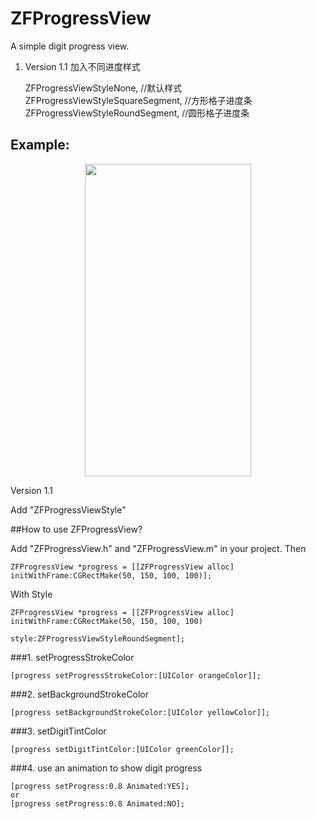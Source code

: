 # ZFProgressView
A simple digit progress view.
1. Version 1.1  加入不同进度样式

    ZFProgressViewStyleNone, //默认样式
    ZFProgressViewStyleSquareSegment, //方形格子进度条
    ZFProgressViewStyleRoundSegment, //圆形格子进度条

## Example:

<p align="center" >
<img src="https://github.com/WZF-Fei/ZFProgressView/blob/master/ZFProgressViewExampleTests/ZFProgressView.gif" width="266" height="500"/>
</p>

Version 1.1

Add "ZFProgressViewStyle"

##How to use ZFProgressView?

Add "ZFProgressView.h" and "ZFProgressView.m" in your project.
Then



```obj-c
ZFProgressView *progress = [[ZFProgressView alloc] initWithFrame:CGRectMake(50, 150, 100, 100)];
```
With Style

```obj-c
ZFProgressView *progress = [[ZFProgressView alloc] initWithFrame:CGRectMake(50, 150, 100, 100) 
                                                            style:ZFProgressViewStyleRoundSegment];
```

###1. setProgressStrokeColor
```obj-c
[progress setProgressStrokeColor:[UIColor orangeColor]];
```

###2. setBackgroundStrokeColor
```obj-c
[progress setBackgroundStrokeColor:[UIColor yellowColor]];
```

###3. setDigitTintColor
```obj-c
[progress setDigitTintColor:[UIColor greenColor]];
```

###4. use an animation to show digit progress
```obj-c
[progress setProgress:0.8 Animated:YES];
or
[progress setProgress:0.8 Animated:NO];
```
